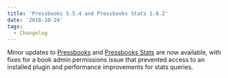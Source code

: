 ```yaml
---
title: 'Pressbooks 5.5.4 and Pressbooks Stats 1.6.2'
date: '2018-10-24'
tags:
  - Changelog
---
```


Minor updates to [Pressbooks](https://github.com/pressbooks/pressbooks/releases/5.5.4) and
[Pressbooks Stats](https://github.com/pressbooks/pressbooks-stats/releases/1.6.2) are now
available, with fixes for a book admin permissions issue that prevented access to an
installed plugin and performance improvements for stats queries.
